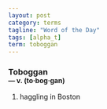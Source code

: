 ```yaml
---
layout: post
category: terms
tagline: "Word of the Day"
tags: [alpha_t]
term: toboggan
---
```


<h3>Toboggan<br/> <small>&mdash; v. (to<span>&middot;</span>bog<span>&middot;</span>gan)</small></h3>
<p><ol><li>haggling in Boston</li>
</ol></p>
